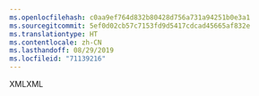 ```yaml
---
ms.openlocfilehash: c0aa9ef764d832b80428d756a731a94251b0e3a1
ms.sourcegitcommit: 5ef0d02cb57c7153fd9d5417cdcad45665af832e
ms.translationtype: HT
ms.contentlocale: zh-CN
ms.lasthandoff: 08/29/2019
ms.locfileid: "71139216"
---
```

<span data-ttu-id="5a5ea-101">XML</span><span class="sxs-lookup"><span data-stu-id="5a5ea-101">XML</span></span>